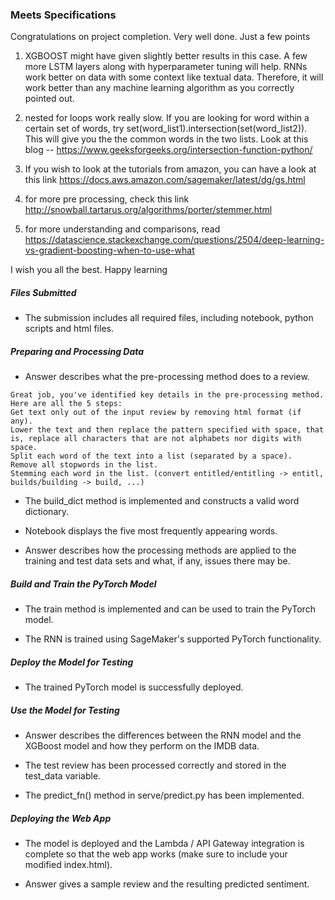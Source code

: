 ### Meets Specifications
Congratulations on project completion. Very well done. Just a few points
1) XGBOOST might have given slightly better results in this case. A few more LSTM layers along with hyperparameter tuning will help. RNNs work better on data with some context like textual data. Therefore, it will work better than any machine learning algorithm as you correctly pointed out.

2) nested for loops work really slow. If you are looking for word within a certain set of words, try set(word_list1).intersection(set(word_list2)). This will give you the the common words in the two lists. Look at this blog -- https://www.geeksforgeeks.org/intersection-function-python/

3) If you wish to look at the tutorials from amazon, you can have a look at this link https://docs.aws.amazon.com/sagemaker/latest/dg/gs.html

4) for more pre processing, check this link http://snowball.tartarus.org/algorithms/porter/stemmer.html

5) for more understanding and comparisons, read https://datascience.stackexchange.com/questions/2504/deep-learning-vs-gradient-boosting-when-to-use-what

I wish you all the best. Happy learning

##### Files Submitted
- The submission includes all required files, including notebook, python scripts and html files.

##### Preparing and Processing Data
- Answer describes what the pre-processing method does to a review.

```
Great job, you've identified key details in the pre-processing method. Here are all the 5 steps:
Get text only out of the input review by removing html format (if any).
Lower the text and then replace the pattern specified with space, that is, replace all characters that are not alphabets nor digits with space.
Split each word of the text into a list (separated by a space).
Remove all stopwords in the list.
Stemming each word in the list. (convert entitled/entitling -> entitl, builds/building -> build, ...)

```

- The build_dict method is implemented and constructs a valid word dictionary.

- Notebook displays the five most frequently appearing words.

- Answer describes how the processing methods are applied to the training and test data sets and what, if any, issues there may be.

##### Build and Train the PyTorch Model
- The train method is implemented and can be used to train the PyTorch model.

- The RNN is trained using SageMaker's supported PyTorch functionality.

##### Deploy the Model for Testing
- The trained PyTorch model is successfully deployed.

##### Use the Model for Testing
- Answer describes the differences between the RNN model and the XGBoost model and how they perform on the IMDB data.

- The test review has been processed correctly and stored in the test_data variable.

- The predict_fn() method in serve/predict.py has been implemented.

##### Deploying the Web App
- The model is deployed and the Lambda / API Gateway integration is complete so that the web app works (make sure to include your modified index.html).

- Answer gives a sample review and the resulting predicted sentiment.